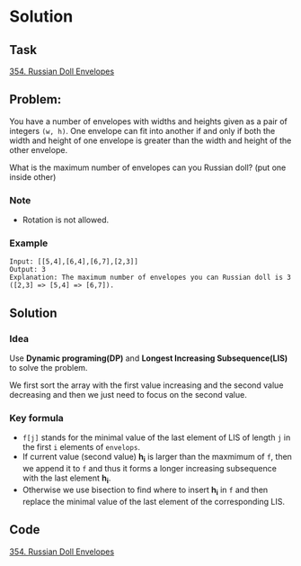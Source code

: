 # Solution

## Task

[354. Russian Doll Envelopes](https://leetcode-cn.com/problems/russian-doll-envelopes/)


## Problem:

You have a number of envelopes with widths and heights given as a pair of integers ``(w, h)``. One envelope can fit into another if and only if both the width and height of one envelope is greater than the width and height of the other envelope.

What is the maximum number of envelopes can you Russian doll? (put one inside other)

### Note

* Rotation is not allowed.

### Example

```
Input: [[5,4],[6,4],[6,7],[2,3]]
Output: 3 
Explanation: The maximum number of envelopes you can Russian doll is 3 ([2,3] => [5,4] => [6,7]).
```

## Solution

### Idea
Use **Dynamic programing(DP)** and **Longest Increasing Subsequence(LIS)** to solve the problem.

We first sort the array with the first value increasing and the second value decreasing and then we just need to focus on the second value.

### Key formula

* ``f[j]`` stands for the minimal value of the last element of LIS of length ``j`` in the first ``i`` elements of ``envelops``.
* If current value (second value) **h<sub>i</sub>** is larger than the maxmimum of ``f``, then we append it to ``f`` and thus it forms a longer increasing subsequence with the 
last element **h<sub>i</sub>**.
* Otherwise we use bisection to find where to insert **h<sub>i</sub>** in ``f`` and then replace the minimal value of the last element of the corresponding LIS.

## Code
[354. Russian Doll Envelopes](https://github.com/0oTedo0/Leetcode-Exercises/blob/main/Daily%20Exercises/Mar%202021/2021-03-04/354.%20Russian%20Doll%20Envelopes.py)

